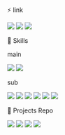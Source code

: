 ⚡ link

<a href="https://fadet-coding.tistory.com/manage" target="_blank"><img src="https://img.shields.io/badge/tistiory-000000?style=flat-square&logo=tistory&logoColor=white"/></a>
<a href="https://www.notion.so/Developer-fadet-419a3bc5b4d44e82a413116b44bf3fd2" target="_blank"><img src="https://img.shields.io/badge/notion-000000?style=flat-square&logo=notion&logoColor=white"/></a>
<a href="mailto:rnjsxo1017@gmail.com" target="_blank"><img src="https://img.shields.io/badge/gmail-EA4335?style=flat-square&logo=gmail&logoColor=white"/></a>

🔧 Skills

main

<img src="https://img.shields.io/badge/java-744e3b?style=flat-square&logo=java&logoColor=white"/> <img src="https://img.shields.io/badge/spring-6DB33F?style=flat-square&logo=Spring&logoColor=white"/> 

sub

<img src="https://img.shields.io/badge/javascript-F7DF1E?style=flat-square&logo=javascript&logoColor=white"/> <img src="https://img.shields.io/badge/react-61DAFB?style=flat-square&logo=react&logoColor=white"/> <img src="https://img.shields.io/badge/python-3776AB?style=flat-square&logo=python&logoColor=white"/> <img src="https://img.shields.io/badge/django-092E20?style=flat-square&logo=django&logoColor=white"/> <img src="https://img.shields.io/badge/amazon EC2-FF9900?style=flat-square&logo=amazonEc2&logoColor=white"/> <img src="https://img.shields.io/badge/amazon RDS-527FFF?style=flat-square&logo=amazonrde&logoColor=white"/>


🚀 Projects Repo

<a href="https://github.com/kth1017/project_AwsPosts_1" target="_blank"><img src="https://img.shields.io/badge/스프링 시큐리티를 사용한 로그인 게시판 프로젝트-FF0000?style=flat-square&logo=&logoColor=black"/></a>
<a href="https://github.com/kth1017/project_newPostLink" target="_blank"><img src="https://img.shields.io/badge/티스토리 블로그용 목차&링크 추가 기능-008FC7?style=flat-square&logo=&logoColor=white"/></a>
<a href="https://github.com/kth1017/project_lolAram_1" target="_blank"><img src="https://img.shields.io/badge/게임 리그오브레전드의 칼바람 나락 모드 스킬셋 가이드-83B81A?style=flat-square&logo=&logoColor=white"/></a>
<a href="" target="_blank"><img src="https://img.shields.io/badge/GPT API를 이용한 AI웹서비스-83B81A?style=flat-square&logo=&logoColor=white"/></a>




<!--
**kth1017/kth1017** is a ✨ _special_ ✨ repository because its `README.md` (this file) appears on your GitHub profile.

Here are some ideas to get you started:

- 🔭 I’m currently working on ...
- 🌱 I’m currently learning ...
- 👯 I’m looking to collaborate on ...
- 🤔 I’m looking for help with ...
- 💬 Ask me about ...
- 📫 How to reach me: ...
- 😄 Pronouns: ...
- ⚡ Fun fact: ...
-->
